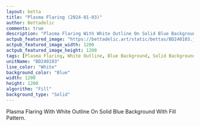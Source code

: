 ```yaml
---
layout: betta
title: "Plasma Flaring (2024-01-03)"
author: Bettadelic
comments: true
description: "Plasma Flaring With White Outline On Solid Blue Background With Fill Pattern."
actpub_featured_image: "https://bettadelic.art/static/bettas/BD240103.jpg"
actpub_featured_image_width: 1200
actpub_featured_image_height: 1200
tags: [Plasma Flaring, White Outline, Blue Background, Solid Background Pattern, Fill Pattern, January 2024]
unitName: "BD240103"
line_color: "White"
background_color: "Blue"
width: 1200
height: 1200
algorithm: "Fill"
background_type: "Solid"
---
```


Plasma Flaring With White Outline On Solid Blue Background With Fill Pattern.

